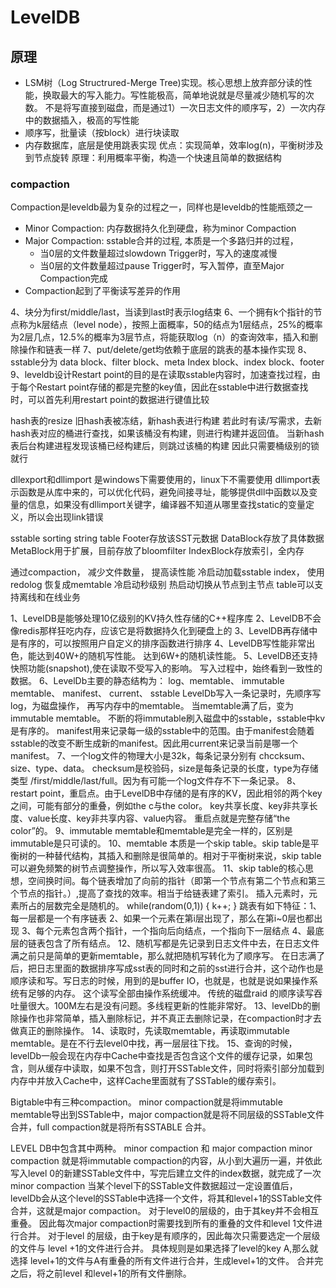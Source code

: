 # LevelDB

## 原理

- LSM树（Log Structrured-Merge Tree)实现。核心思想上放弃部分读的性能，换取最大的写入能力。写性能极高，简单地说就是尽量减少随机写的次数。 不是将写直接到磁盘，而是通过1）一次日志文件的顺序写，2）一次内存中的数据插入，极高的写性能
- 顺序写，批量读（按block）进行块读取
- 内存数据库，底层是使用跳表实现
优点：实现简单，效率log(n)，平衡树涉及到节点旋转
原理：利用概率平衡，构造一个快速且简单的数据结构

### compaction

Compaction是leveldb最为复杂的过程之一，同样也是leveldb的性能瓶颈之一

- Minor Compaction: 内存数据持久化到硬盘，称为minor Compaction
- Major Compaction: sstable合并的过程, 本质是一个多路归并的过程，
  - 当0层的文件数量超过slowdown Trigger时，写入的速度减慢
  - 当0层的文件数量超过pause Trigger时，写入暂停，直至Major Compaction完成
- Compaction起到了平衡读写差异的作用


4、块分为first/middle/last，当读到last时表示log结束
6、一个拥有k个指针的节点称为k层结点（level node），按照上面概率，50的结点为1层结点，25%的概率为2层几点，12.5%的概率为3层节点，将能获取log（n）的查询效率，插入和删除操作和链表一样
7、put/delete/get均依赖于底层的跳表的基本操作实现
8、sstable分为
data block、filter block、meta Index block、index block、footer
9、leveldb设计Restart point的目的是在读取sstable内容时，加速查找过程，由于每个Restart point存储的都是完整的key值，因此在sstable中进行数据查找时，可以首先利用restart point的数据进行键值比较

hash表的resize
旧hash表被冻结，新hash表进行构建
若此时有读/写需求，去新hash表对应的桶进行查找，如果该桶没有构建，则进行构建并返回值。
当新hash表后台构建进程发现该桶已经构建后，则跳过该桶的构建
因此只需要桶级别的锁就行

dllexport和dllimport 是windows下需要使用的，linux下不需要使用
dllimport表示函数是从库中来的，可以优化代码，避免间接寻址，能够提供dll中函数以及变量的信息，如果没有dllimport关键字，编译器不知道从哪里查找static的变量定义，所以会出现link错误

sstable sorting string table
Footer存放该SST元数据
DataBlock存放了具体数据
MetaBlock用于扩展，目前存放了bloomfilter
IndexBlock存放索引，全内存

通过compaction， 减少文件数量， 提高读性能
冷启动加载sstable index， 使用redolog 恢复成memtable
冷启动秒级别
热启动切换从节点到主节点
table可以支持离线和在线业务

1、LevelDB是能够处理10亿级别的KV持久性存储的C++程序库
2、LevelDB不会像redis那样狂吃内存，应该它是将数据持久化到硬盘上的
3、LevelDB再存储中是有序的，可以按照用户自定义的排序函数进行排序
4、LevelDB写性能非常出色，能达到40W+的随机写性能。 达到6W+的随机读性能。
5、LevelDB还支持快照功能(snapshot),使在读取不受写入的影响。 写入过程中，始终看到一致性的数据。 
6、LevelDb主要的静态结构为：  log、memtable、  immutable memtable、  manifest、  current、 sstable
LevelDb写入一条记录时，先顺序写log，为磁盘操作， 再写内存中的memtable。
当memtable满了后，变为immutable memtable。
不断的将immutable刷入磁盘中的sstable，sstable中kv是有序的。 
manifest用来记录每一级的sstable中的范围。由于manifest会随着sstable的改变不断生成新的manifest。因此用current来记录当前是哪一个manifest。 
7、一个log文件的物理大小是32k，每条记录分别有 chccksum、size、type、data。 checksum是校验码，size是每条记录的长度，type为存储类型 /first/middle/last/full。因为有可能一个log文件存不下一条记录。
8、restart point，重启点。由于LevelDB中存储的是有序的KV，因此相邻的两个key之间，可能有部分的重叠，例如the c与the color。    key共享长度、key非共享长度、value长度、key非共享内容、value内容。 
重启点就是完整存储“the color”的。
9、immutable memtable和memtable是完全一样的，区别是immutable是只可读的。
10、memtable 本质是一个skip table。skip table是平衡树的一种替代结构，其插入和删除是很简单的。相对于平衡树来说，skip table可以避免频繁的树节点调整操作，所以写入效率很高。 
11、skip table的核心思想，空间换时间。每个链表增加了向前的指针（即第一个节点有第二个节点和第三个节点的指针。）,提高了查找的效率。相当于给链表建了索引。 
插入元素时，元素所占的层数完全是随机的。
while(random(0,1))
{
    k++;
}
跳表有如下特征：1、每一层都是一个有序链表
                            2、如果一个元素在第i层出现了，那么在第i~0层也都出现
                            3、每个元素包含两个指针，一个指向后向结点，一个指向下一层结点
                            4、最底层的链表包含了所有结点。 
12、随机写都是先记录到日志文件中去，在日志文件满之前只是简单的更新memtable，那么就把随机写转化为了顺序写。 在日志满了后，把日志里面的数据排序写成sst表的同时和之前的sst进行合并，这个动作也是顺序读和写。写日志的时候，用到的是buffer IO，也就是，也就是说如果操作系统有足够的内存。 这个读写全部由操作系统缓冲。 传统的磁盘raid 的顺序读写吞吐量很大。100M左右是没有问题。多线程更新的性能非常好。 
13、levelDb的删除操作也非常简单，插入删除标记，并不真正去删除记录，在compaction时才去做真正的删除操作。
14、读取时，先读取memtable，再读取immutable memtable。是在不行去level0中找，再一层层往下找。
15、查询的时候，levelDb一般会现在内存中Cache中查找是否包含这个文件的缓存记录，如果包含，则从缓存中读取，如果不包含，则打开SSTable文件，同时将索引部分加载到内存中并放入Cache中，这样Cache里面就有了SSTable的缓存索引。 

Bigtable中有三种compaction。
minor compaction就是将immutable memtable导出到SSTable中，major compaction就是将不同层级的SSTable文件合并，full compaction就是将所有SSTABLE 合并。

LEVEL DB中包含其中两种。 minor compaction 和 major compaction
minor compaction 就是将immutable compaction的内容，从小到大遍历一遍，并依此写入level 0的新建SSTable文件中，写完后建立文件的index数据，就完成了一次minor compaction
当某个level下的SSTable文件数据超过一定设置值后，levelDb会从这个level的SSTable中选择一个文件，将其和level+1的SSTable文件合并，这就是major compaction。
对于level0的层级的，由于其key并不会相互重叠。 因此每次major compaction时需要找到所有的重叠的文件和level 1文件进行合并。
对于level 的层级，由于key是有顺序的，因此每次只需要选定一个层级的文件与  level +1的文件进行合并。 具体规则是如果选择了level的key A,那么就选择 level+1的文件与A有重叠的所有文件进行合并，生成level+1的文件。 合并完之后，将之前level 和level+1的所有文件删除。 

